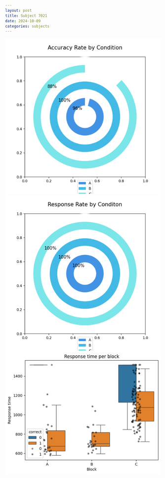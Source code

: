 ```yaml
---
layout: post
title: Subject 7021
date: 2024-10-09
categories: subjects
---
```


![](data/7021/run-7/7021_accuracy_rate.png)
![](data/7021/run-7/7021_response_rate.png)
![](data/7021/run-7/7021_rt.png)
